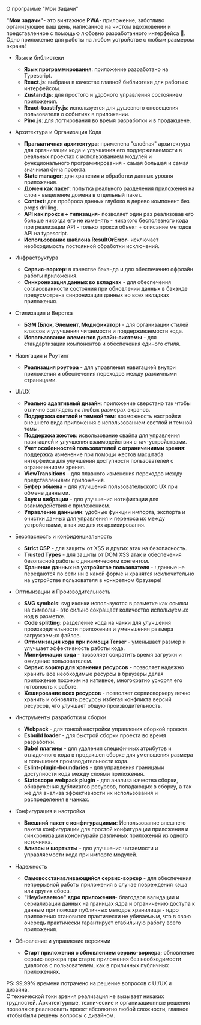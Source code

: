 О программе "Мои Задачи"

**"Мои задачи"**- это винтажное **PWA**- приложение, заботливо организующее ваш день, написанное на чистом вдохновении и представленное с помощью любовно разработанного интерфейса 💯.  
Одно приложение для работы на любом устройстве с любым размером экрана!

- Язык и библиотеки

  - **Язык программирования**: приложение разработано на Typescript.
  - **React.js**: выбрана в качестве главной библиотеки для работы с интерфейсом.
  - **Zustand.js**: для простого и удобного управления состоянием приложения.
  - **React-toastify.js**: используется для душевного оповещения пользователя о событиях в приложении.
  - **Pino.js**: для логгирования во время разработки и в продакшене.

- Архитектура и Организация Кода

  - **Прагматичная архитектура**: применена "слоёная" архитектура для организации кода и улучшения его поддерживаемости в реальных проектах с использованием модулей и функционального программирования - самая большая и самая значимая фича проекта.
  - **State manager**: для хранения и обработки данных уровня приложения.
  - **Домен как пакет**: попытка реального разделения приложения на слои - выделение домена в отдельный пакет.
  - **Context**: для проброса данных глубоко в дерево компонент без props drilling.
  - **API как прокси + типизация**- позволяет один раз реализовав его больше никогда его не изменять - никакого бесполезного кода при реализации API - только прокси объект + описание методов API на typescript.
  - **Использование шаблона ResultOrError**- исключает необходимость постоянной обработки исключений.

- Инфраструктура

  - **Сервис-воркер**: в качестве бэкэнда и для обеспечения оффлайн работы приложения.
  - **Синхронизация данных во вкладках** - для обеспечения согласованности состояния при обновлении данных в бэкэнде предусмотрена синронизация данных во всех вкладках приложения.

- Стилизация и Верстка

  - **БЭМ (Блок, Элемент, Модификатор)** - для организации стилей классов и улучшения читаемости и поддерживаемости кода.
  - **Использование элементов дизайн-системы** - для стандартизации компонентов и обеспечения единого стиля.

- Навигация и Роутинг

  - **Реализация роутера** - для управления навигацией внутри приложения и обеспечения переходов между различными страницами.

- UI/UX

  - **Реально адаптивный дизайн**: приложение сверстано так чтобы отлично выглядеть на любых размерах экранов.
  - **Поддержка светлой и темной тем**: возможность настройки внешнего вида приложения с использованием светлой и темной темы.
  - **Поддержка жестов**: исвользование свайпа для управления навигацией и улучшения взаимодействия с тач-устройствами.
  - **Учет особенностей пользователей с ограничениями зрения**: поддержка изменение при помощи жестов масштаба интерфейса для улучшения доступности пользователей с ограничениями зрения.
  - **ViewTransitions** - для плавного изменения переходов между представлениями приложения.
  - **Буфер обмена** - для улучшения пользовательского UX при обмене данными.
  - **Звук и вибрации** - для улучшения нотификации для взаимодействия с приложением.
  - **Управление данными**: удобные функции импорта, экспорта и очистки данных для управления и переноса их между устройствами, а так же для их архивирования.

- Безопасность и конфиденциальность

  - **Strict CSP** - для защиты от XSS и других атак на безопасность.
  - **Trusted Types** - для защиты от DOM XSS атак и обеспечения безопасной работы с динамическим контентом.
  - **Хранение данных на устройстве пользователя** - : данные не передаются по сети ни в какой форме и хранятся исключительно на устройстве пользователя в конкретном браузере!

- Оптимизации и Производительность

  - **SVG symbols**: svg иконки используются в разметке как ссылки на символы - это сильно сокращает количество используемых нод в разметке.
  - **Code splitting**: разделение кода на чанки для улучшения производительности приложения и уменьшения размера загружаемых файлов.
  - **Оптимизация кода при помощи Terser** - уменьшает размер и улучшает эффективность работы кода.
  - **Минификация кода** - позволяет сократить время загрузки и ожидание пользователем.
  - **Сервис воркер для хранения ресурсов** - позволяет надежно хранить все необходимые ресурсы в браузеры делая приложение похожим на нативное, многократно ускоряя его готовность к работе.
  - **Хеширование всех ресурсов** - позволяет сервисворкеру вечно хранить и обновлять ресурсы избегая конфликта версий ресурсов, что улучшает общую производительность.

- Инструменты разработки и сборки

  - **Webpack** - для тонкой настройки управления сборкой проекта.
  - **Esbuild loader** - для быстрой сборки проекта во время разработки.
  - **Babel плагины** - для удаления специфичных атрибутов и отладочного кода в продакшен сборке для уменьшения размера и повышения производительности кода.
  - **Eslint-plugin-boundaries** - для управления границами доступности кода между слоями приложения.
  - **Statoscope webpack plugin** - для анализа качества сборки, обнаружения дубликатов ресурсов, попадающих в сборку, а так же для анализа эффективности их использования и распределения в чанках.

- Конфигурация и настройка

  - **Внешний пакет с конфигурациями**: Использование внешнего пакета конфигурации для простой конфигурации приложения и синхронизации конфигурайи различных приложений из одного источника.
  - **Алиасы и шорткаты** - для улучшения читаемости и управляемости кода при импорте модулей.

- Надежность

  - **Самовосстанавливающийся сервис-воркер** - для обеспечения непрерывной работы приложения в случае повреждения кэша или других сбоев.
  - **"Неубиваемое" ядро приложения**- благодаря валидации и сериализации данных на границах ядра и ограничению доступа к данным при помощи публичных методов хранилища - ядро приложения становится практически не убиваемым, что в свою очередь практически гарантирует стабильную работу всего приложения.

- Обновление и управление версиями

  - **Старт приложения с обновлением сервис-воркера**; обновление сервис-воркера при старте приложения без необходимости диалогов с пользователем, как в приличных публичных приложениях.

PS: 99,99% времени потрачено на решение вопросов с UI/UX и дизайна.<br /> 
С технической токи зрения реализация не вызывает никаких трудностей. Архитектурные, технические и организационные решения позволяют реализовать проект абсолютно любой сложности, главное чтобы были решены вопросы с дизайном.

